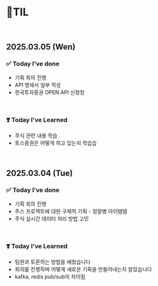 # 📝TIL

<br>

## 2025.03.05 (Wen)

### ✅ Today I've done

- 기획 회의 진행
- API 명세서 일부 작성
- 한국투자증권 OPEN API 신청청

<br>

### ❣️ Today I've Learned

- 주식 관련 내용 학습
- 토스증권은 어떻게 하고 있는지 학습습

<br>

## 2025.03.04 (Tue)

### ✅ Today I've done

-  기획 회의 진행
- 주스 프로젝트에 대한 구체적 기획 - 정찰병 아이템템
- 주식 실시간 데이터 처리 방법 고민

<br>

### ❣️ Today I've Learned

- 팀원과 토론하는 방법을 배웠습니다
- 회의를 진행하며 어떻게 새로운 기획을 만들어내는지 알았습니다
- kafka, redis pub/sub의 차이점

<br>
<br>
